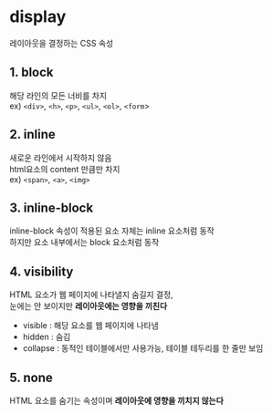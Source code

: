# display

레이아웃을 결정하는 CSS 속성

## 1. block

해당 라인의 모든 너비를 차지 <br />
ex) `<div>`, `<h>`, `<p>`, `<ul>`, `<ol>`, `<form`>

## 2. inline

새로운 라인에서 시작하지 않음 <br />
html요소의 content 만큼만 차지 <br />
ex) `<span>`, `<a>`, `<img>`

## 3. inline-block

inline-block 속성이 적용된 요소 자체는 inline 요소처럼 동작 <br />하지만 요소 내부에서는 block 요소처럼 동작 <br />

## 4. visibility

HTML 요소가 웹 페이지에 나타낼지 숨길지 결정, <br />
눈에는 안 보이지만 **레이아웃에는 영향을 끼친다**

- visible : 해당 요소를 웹 페이지에 나타냄
- hidden : 숨김
- collapse : 동적인 테이블에서만 사용가능, 테이블 테두리를 한 줄만 보임

## 5. none

HTML 요소를 숨기는 속성이며 **레이아웃에 영향을 끼치지 않는다**
